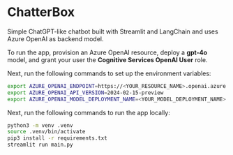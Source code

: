 # ChatterBox

Simple ChatGPT-like chatbot built with Streamlit and LangChain and uses Azure OpenAI as backend model.

To run the app, provision an Azure OpenAI resource, deploy a **gpt-4o** model, and grant your user the **Cognitive Services OpenAI User** role.

Next, run the following commands to set up the environment variables:

```bash
export AZURE_OPENAI_ENDPOINT=https://<YOUR_RESOURCE_NAME>.openai.azure.com/
export AZURE_OPENAI_API_VERSION=2024-02-15-preview
export AZURE_OPENAI_MODEL_DEPLOYMENT_NAME=<YOUR_MODEL_DEPLOYMENT_NAME>
```

Next, run the following commands to run the app locally:

```bash
python3 -m venv .venv
source .venv/bin/activate
pip3 install -r requirements.txt
streamlit run main.py
```
